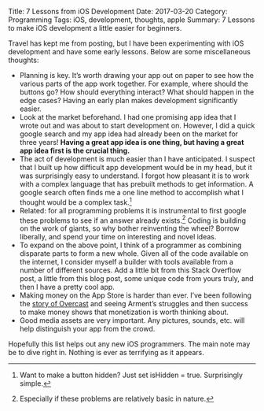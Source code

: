 Title: 7 Lessons from iOS Development
Date: 2017-03-20
Category: Programming
Tags: iOS, development, thoughts, apple 
Summary: 7 Lessons to make iOS development a little easier for beginners. 

Travel has kept me from posting, but I have been experimenting with iOS development and have some early lessons. Below are some miscellaneous thoughts:

- Planning is key. It’s worth drawing your app out on paper to see how the various parts of the app work together. For example, where should the buttons go? How should everything interact? What should happen in the edge cases? Having an early plan makes development significantly easier.  
- Look at the market beforehand. I had one promising app idea that I wrote out and was about to start development on. However, I did a quick google search and my app idea had already been on the market for three years! **Having a great app idea is one thing, but having a great app idea first is the crucial thing.**
- The act of development is much easier than I have anticipated. I suspect that I built up how difficult app development would be in my head, but it was surprisingly easy to understand. I forgot how pleasant it is to work with a complex language that has prebuilt methods to get information. A google search often finds me a one line method to accomplish what I thought would be a complex task.[^1] 
- Related: for all programming problems it is instrumental to first google these problems to see if an answer already exists.[^2] Coding is building on the work of giants, so why bother reinventing the wheel? Borrow liberally, and spend your time on interesting and novel ideas.  
- To expand on the above point, I think of a programmer as combining disparate parts to form a new whole. Given all of the code available on the internet, I consider myself a builder with tools available from a number of different sources. Add a little bit from this Stack Overflow post, a little from this blog post, some unique code from yours truly, and then I have a pretty cool app.
- Making money on the App Store is harder than ever. I’ve been following the [story of Overcast](https://marco.org/2017/02/20/overcast3) and seeing Arment’s struggles and then success to make money shows that monetization is worth thinking about. 
- Good media assets are very important. Any pictures, sounds, etc. will help distinguish your app from the crowd.

Hopefully this list helps out any new iOS programmers. The main note may be to dive right in. Nothing is ever as terrifying as it appears. 

[^1]:	Want to make a button hidden? Just set isHidden = true. Surprisingly simple. 

[^2]:	Especially if these problems are relatively basic in nature. 
